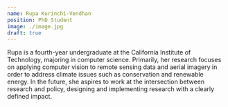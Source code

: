 ```yaml
---
name: Rupa Kurinchi-Vendhan
position: PhD Student
image: ./image.jpg
draft: true
---
```

Rupa is a fourth-year undergraduate at the California Institute of Technology, majoring in computer science. Primarily, her research focuses on applying computer vision to remote sensing data and aerial imagery in order to address climate issues such as conservation and renewable energy. In the future, she aspires to work at the intersection between research and policy, designing and implementing research with a clearly defined impact.